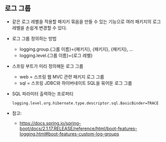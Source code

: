 ## 로그 그룹
- 같은 로그 레벨을 적용할 패지키 묶음을 만들 수 있는 기능으로 여러 패키지의 로그 레벨을 손쉽게 변경할 수 있다.
- 로그 그룹 정의하는 방법
    * logging.group.{그룹 이름}={패키지}, {패키지}, {패키지}, ...
    * logging.level.{그룹 이름}={로그 레벨} 
- 스프링 부트가 미리 정의해둔 로그 그룹
    * web = 스프링 웹 MVC 관련 패키지 로그 그룹
    * sql = 스프링 JDBC와 하이버네이트 SQL을 묶어둔 로그 그룹
- SQL 파라미터 출력하는 프로퍼티

    ```properties
    logging.level.org.hibernate.type.descriptor.sql.BasicBinder=TRACE
    ```
- 참고: 
    * https://docs.spring.io/spring-boot/docs/2.1.17.RELEASE/reference/html/boot-features-logging.html#boot-features-custom-log-groups